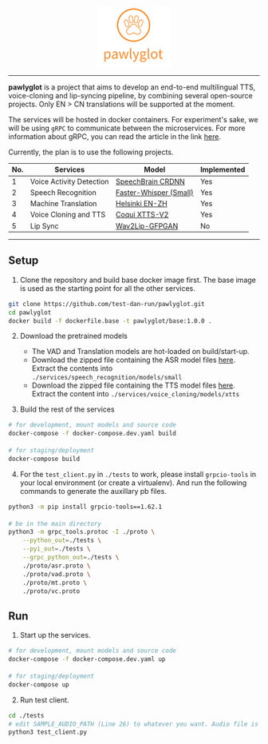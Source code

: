 <p align="center">
    <img src="assets/pawlyglot.png" width="150">
</p>

---

**pawlyglot** is a project that aims to develop an end-to-end multilingual TTS, voice-cloning and lip-syncing pipeline, by combining several open-source projects.
Only EN > CN translations will be supported at the moment.

The services will be hosted in docker containers. For experiment's sake, we will be using `gRPC` to communicate between the microservices. For more information about gRPC, you can read the article in the link [here](https://blog.dreamfactory.com/grpc-vs-rest-how-does-grpc-compare-with-traditional-rest-apis/).

Currently, the plan is to use the following projects. 

| No. | Services | Model | Implemented |
| - | - | - | - |
| 1 | Voice Activity Detection | [SpeechBrain CRDNN](https://huggingface.co/speechbrain/vad-crdnn-libriparty) | Yes |
| 2 | Speech Recognition | [Faster-Whisper (Small)](https://github.com/SYSTRAN/faster-whisper) | Yes |
| 3 | Machine Translation | [Helsinki EN-ZH](https://huggingface.co/Helsinki-NLP/opus-mt-en-zh) | Yes | 
| 4 | Voice Cloning and TTS | [Coqui XTTS-V2](https://huggingface.co/coqui/XTTS-v2) | Yes |
| 5 | Lip Sync | [Wav2Lip-GFPGAN](https://github.com/ajay-sainy/Wav2Lip-GFPGAN) | No |

---

## Setup

1. Clone the repository and build base docker image first. The base image is used as the starting point for all the other services.
```sh
git clone https://github.com/test-dan-run/pawlyglot.git
cd pawlyglot
docker build -f dockerfile.base -t pawlyglot/base:1.0.0 .
```

2. Download the pretrained models
    - The VAD and Translation models are hot-loaded on build/start-up.
    - Download the zipped file containing the ASR model files [here](https://drive.google.com/file/d/1Y4WkFfLaOoFZ4G78xhWatnMzyyQy5g0J/view?usp=sharing). Extract the contents into `./services/speech_recognition/models/small`
    - Download the zipped file containing the TTS model files [here](https://drive.google.com/file/d/1lLaFCnE3KY8RBIucWaj66h3YPrtMSdig/view?usp=sharing). Extract the content into `./services/voice_cloning/models/xtts`

3. Build the rest of the services

```sh
# for development, mount models and source code
docker-compose -f docker-compose.dev.yaml build

# for staging/deployment
docker-compose build
```

4. For the `test_client.py` in `./tests` to work, please install `grpcio-tools` in your local environment (or create a virtualenv). And run the following commands to generate the auxillary pb files.
```sh
python3 -m pip install grpcio-tools==1.62.1

# be in the main directory
python3 -m grpc_tools.protoc -I ./proto \
    --python_out=./tests \
    --pyi_out=./tests \
    --grpc_python_out=./tests \
    ./proto/asr.proto \
    ./proto/vad.proto \
    ./proto/mt.proto \
    ./proto/vc.proto
```

## Run
1. Start up the services.
```sh
# for development, mount models and source code
docker-compose -f docker-compose.dev.yaml up

# for staging/deployment
docker-compose up
```

2. Run test client.

```sh
cd ./tests
# edit SAMPLE_AUDIO_PATH (Line 26) to whatever you want. Audio file is assumed to be sampled at 16KHz.
python3 test_client.py
```